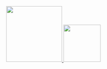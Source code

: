 <div>
  <a href="https://github.com/GustavG1">
    <img height="150em" src="https://github-readme-stats.vercel.app/api?username=6ustav9&show_icons=true&theme=monokai&include_all_commits=true&count_private=true"/>
    <img height="100em" src="https://github-readme-stats.vercel.app/api/top-langs/?username=6ustav9&layout=compact&langs_count=7&theme=monokai"/>
</div>
